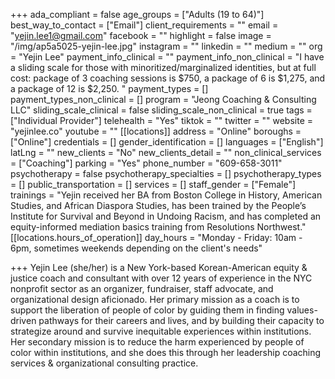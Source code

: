 +++
ada_compliant = false
age_groups = ["Adults (19 to 64)"]
best_way_to_contact = ["Email"]
client_requirements = ""
email = "yejin.lee1@gmail.com"
facebook = ""
highlight = false
image = "/img/ap5a5025-yejin-lee.jpg"
instagram = ""
linkedin = ""
medium = ""
org = "Yejin Lee"
payment_info_clinical = ""
payment_info_non_clinical = "I have a sliding scale for those with minoritized/marginalized identities, but at full cost: package of 3 coaching sessions is $750, a package of 6 is $1,275, and a package of 12 is $2,250. "
payment_types = []
payment_types_non_clinical = []
program = "Jeong Coaching & Consulting LLC"
sliding_scale_clinical = false
sliding_scale_non_clinical = true
tags = ["Individual Provider"]
telehealth = "Yes"
tiktok = ""
twitter = ""
website = "yejinlee.co"
youtube = ""
[[locations]]
address = "Online"
boroughs = ["Online"]
credentials = []
gender_identification = []
languages = ["English"]
latLng = ""
new_clients = "No"
new_clients_detail = ""
non_clinical_services = ["Coaching"]
parking = "Yes"
phone_number = "609-658-3011"
psychotherapy = false
psychotherapy_specialties = []
psychotherapy_types = []
public_transportation = []
services = []
staff_gender = ["Female"]
trainings = "Yejin received her BA from Boston College in History, American Studies, and African Diaspora Studies, has been trained by the People’s Institute for Survival and Beyond in Undoing Racism, and has completed an equity-informed mediation basics training from Resolutions Northwest."
[[locations.hours_of_operation]]
day_hours = "Monday - Friday: 10am - 6pm, sometimes weekends depending on the client's needs"

+++
Yejin Lee (she/her) is a New York-based Korean-American equity & justice coach and consultant with over 12 years of experience in the NYC nonprofit sector as an organizer, fundraiser, staff advocate, and organizational design aficionado. Her primary mission as a coach is to support the liberation of people of color by guiding them in finding values-driven pathways for their careers and lives, and by building their capacity to strategize around and survive inequitable experiences within institutions. Her secondary mission is to reduce the harm experienced by people of color within institutions, and she does this through her leadership coaching services & organizational consulting practice.